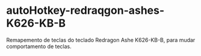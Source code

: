 # autoHotkey-redraqgon-ashes-K626-KB-B
Remapemento de teclas do teclado Redragon Ashe K626-KB-B, para mudar comportamento de teclas.
